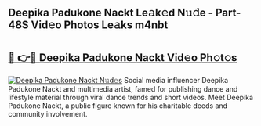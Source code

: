 ## Deepika Padukone Nackt Le𝚊k𝚎d N𝚞𝚍e - Part-48S Vid𝚎o Photos Le𝚊ks m4nbt

# <h2><a href="http://fb1gsy.evod.top/?m=Deepika+Padukone+Nackt">🔗 👉🔴 Deepika Padukone Nackt Vid𝚎o Ph𝚘t𝚘s</a></h2>

[![Deepika Padukone Nackt N𝚞d𝚎s](https://i.imgur.com/8V9OHl7.gif)](http://fb1gsy.evod.top/?m=Deepika+Padukone+Nackt)
Social media influencer Deepika Padukone Nackt and multimedia artist, famed for publishing dance and lifestyle material through viral dance trends and short videos. Meet Deepika Padukone Nackt, a public figure known for his charitable deeds and community involvement. 
